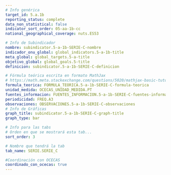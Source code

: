 ```yaml
---
# Info genérica
target_id: 5.a.1b
reporting_status: complete
data_non_statistical: false
indicator_sort_order: 05-aa-1b-cc
national_geographical_coverage: nuts.ES53

# Info de Subindicador
nombre: subindicator.5-a-1b-SERIE-C-nombre
indicador_onu_global: global_indicators.5-a-1b-title
meta_global: global_targets.5-a-title
objetivo_global: global_goals.5-title
definicion: subindicator.5-a-1b-SERIE-C-definicion

# Fórmula teórica escrita en formato MathJax
# https://math.meta.stackexchange.com/questions/5020/mathjax-basic-tutorial-and-quick-reference
formula_teorica: FORMULA_TEORICA.5-a-1b-SERIE-C-formula-teorica
unidad_medida: OCECAS_UNIDAD_MEDIDA.PT
fuentes_informacion: FUENTES_INFORMACION.5-a-1b-SERIE-C-fuentes-informacion
periodicidad: FREQ.A3
observaciones: OBSERVACIONES.5-a-1b-SERIE-C-observaciones
# Info de Gráficas
graph_title: subindicator.5-a-1b-SERIE-C-graph-title
graph_type: bar

# Info para las tabs
# Orden en que se mostrará esta tab...
sort_order: 3

# Nombre que tendrá la tab
tab_name: SERIE.SERIE_C

#Coordinación con OCECAS
coordinado_con_ocecas: true
---
```


